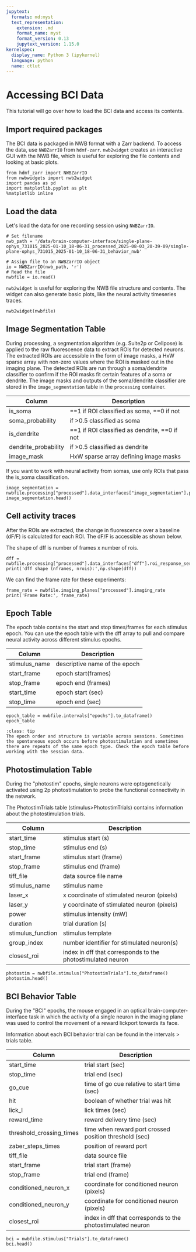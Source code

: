 ```yaml
---
jupytext:
  formats: md:myst
  text_representation:
    extension: .md
    format_name: myst
    format_version: 0.13
    jupytext_version: 1.15.0
kernelspec:
  display_name: Python 3 (ipykernel)
  language: python
  name: ctlut
---
```


# Accessing BCI Data

This tutorial will go over how to load the BCI data and access its contents.

## Import required packages 

The BCI data is packaged in NWB format with a Zarr backend. To access the data, use `NWBZarrIO` from `hdmf-zarr`. `nwb2widget` creates an interactive GUI with the NWB file, which is useful for exploring the file contents and looking at basic plots.


```{code-cell} ipython3
from hdmf_zarr import NWBZarrIO
from nwbwidgets import nwb2widget
import pandas as pd
import matplotlib.pyplot as plt
%matplotlib inline
```

## Load the data

Let's load the data for one recording session using `NWBZarrIO`. 


```{code-cell} ipython3
# Set filename 
nwb_path = '/data/brain-computer-interface/single-plane-ophys_731015_2025-01-10_18-06-31_processed_2025-08-03_20-39-09/single-plane-ophys_731015_2025-01-10_18-06-31_behavior_nwb' 

# Assign file to an NWBZarrIO object 
io = NWBZarrIO(nwb_path, 'r')
# Read the file 
nwbfile = io.read()
```

`nwb2widget` is useful for exploring the NWB file structure and contents. The widget can also generate basic plots, like the neural activity timeseries traces.  


```{code-cell} ipython3
nwb2widget(nwbfile) 
```

## Image Segmentation Table 
    
During processing, a segmentation algorithm (e.g. Suite2p or Cellpose) is applied to the raw fluorescence data to extract ROIs for detected neurons. The extracted ROIs are accessible in the form of image masks, a HxW sparse array with non-zero values where the ROI is masked out in the imaging plane. The detected ROIs are run through a soma/dendrite classifier to confirm if the ROI masks fit certain features of a soma or dendrite. The image masks and outputs of the soma/dendrite classifier are stored in the `image_segmentation` table in the `processing` container.
    
| Column    | Description |
| -------- | ------- |
| is_soma  | ==1 if ROI classified as soma, ==0 if not  |
| soma_probability | if >0.5 classified as soma  |
| is_dendrite |  ==1 if ROI classified as dendrite, ==0 if not   |
| dendrite_probability   |  if >0.5 classified as dendrite  |
| image_mask  | HxW sparse array defining image masks|

If you want to work with neural activity from somas, use only ROIs that pass the is_soma classification. 

```{code-cell} ipython3
image_segmentation = nwbfile.processing["processed"].data_interfaces["image_segmentation"].plane_segmentations["roi_table"].to_dataframe()
image_segmentation.head()
```

## Cell activity traces 

After the ROIs are extracted, the change in fluorescence over a baseline (dF/F) is calculated for each ROI. The dF/F is accessible as shown below.

The shape of dff is number of frames x number of rois. 

```{code-cell} ipython3
dff = nwbfile.processing["processed"].data_interfaces["dff"].roi_response_series["dff"].data
print('dff shape (nframes, nrois):',np.shape(dff))
```

We can find the frame rate for these experiments:

```{code-cell} ipython3
frame_rate = nwbfile.imaging_planes["processed"].imaging_rate
print('Frame Rate:', frame_rate)
```

## Epoch Table 
    
The epoch table contains the start and stop times/frames for each stimulus epoch. You can use the epoch table with the dff array to pull and compare neural activity across different stimulus epochs. 

| Column    | Description |
| -------- | ------- |
| stimulus_name  | descriptive name of the epoch  |
| start_frame | epoch start(frames)   |
| stop_frame | epoch end (frames)     |
| start_time    | epoch start (sec)  |
| stop_time   | epoch end (sec)  |


```{code-cell} ipython3
epoch_table = nwbfile.intervals["epochs"].to_dataframe()
epoch_table
```

```{admonition} Session structure is variable!
:class: tip
The epoch order and structure is variable across sessions. Sometimes the spontaneous epoch occurs before photostimulation and sometimes there are repeats of the same epoch type. Check the epoch table before working with the session data.

```

## Photostimulation Table  

During the "photostim" epochs, single neurons were optogenetically activated using 2p photostimulation to probe the functional connectivity in the network. 

The PhotostimTrials table (stimulus>PhotostimTrials) contains information about the photostimulation trials. 

| Column    | Description |
| -------- | ------- |
| start_time  | stimulus start (s)  |
| stop_time | stimulus end (s)   |
| start_frame | stimulus start (frame)     |
| stop_frame    | stimulus end (frame)  |
| tiff_file   | data source file name  |
| stimulus_name    | stimulus name   |
| laser_x    | x coordinate of stimulated neuron (pixels)   |
| laser_y    | y coordinate of stimulated neuron (pixels)  |
| power    | stimulus intensity (mW)  |
| duration    | trial duration (s)  |
| stimulus_function    | stimulus template   |
| group_index    | number identifier for stimulated neuron(s)   |
| closest_roi    | index in dff that corresponds to the photostimulated neuron   |


```{code-cell} ipython3
photostim = nwbfile.stimulus["PhotostimTrials"].to_dataframe()
photostim.head()
```

## BCI Behavior Table 
    
During the "BCI" epochs, the mouse engaged in an optical brain-computer-interface task in which the activity of a single neuron in the imaging plane was used to control the movement of a reward lickport towards its face. 

Information about each BCI behavior trial can be found in the intervals > trials table. 

| Column    | Description |
| -------- | ------- |
| start_time  | trial start (sec)  |
| stop_time | trial end (sec)   |
| go_cue |  time of go cue relative to start time (sec)   |
| hit   |  boolean of whether trial was hit   |
| lick_l  | lick times (sec)   |
| reward_time   | reward delivery time (sec)   |
| threshold_crossing_times    | time when reward port crossed position threshold (sec)   |
| zaber_steps_times   | position of reward port  |
| tiff_file    | data source file  |
| start_frame    | trial start (frame)  |
| stop_frame    | trial end (frame)  |
| conditioned_neuron_x    | coordinate for conditioned neuron (pixels)  |
| conditioned_neuron_y    | coordinate for conditioned neuron (pixels)  |
| closest_roi    | index in dff that corresponds to the photostimulated neuron  |



```{code-cell} ipython3
bci = nwbfile.stimulus["Trials"].to_dataframe()
bci.head()
```
